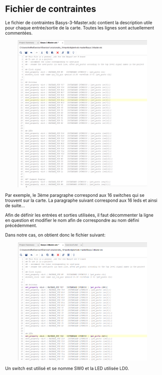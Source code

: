 # Fichier de contraintes

Le fichier de contraintes Basys-3-Master.xdc contient la description utile pour chaque entrée/sortie de la carte. Toutes les lignes sont actuellement commentées.

<figure><img src="../.gitbook/assets/fichier_contrainte.PNG" alt=""><figcaption></figcaption></figure>

Par exemple, le 3ème paragraphe correspond aux 16 switches qui se trouvent sur la carte. La paragraphe suivant correspond aux 16 leds et ainsi de suite...

Afin de définir les entrées et sorties utilisées, il faut décommenter la ligne en question et modifier le nom afin de correspondre au nom défini précédemment.&#x20;

Dans notre cas, on obtient donc le fichier suivant:

<figure><img src="../.gitbook/assets/fichier_contrainte_mod.PNG" alt=""><figcaption></figcaption></figure>

Un switch est utilisé et se nomme SW0 et la LED utilisée LD0.
